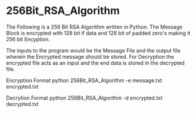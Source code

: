 # 256Bit_RSA_Algorithm

The Following is a 256 Bit RSA Algorithm written in Python.
The Message Block is encrypted with 128 bit if data and 128 bit of padded zero's making it 256 bit Encyption.

The inputs to the program would be the Message File and the output file wherein the Encrypted message should be stored.
For Decryption the encrypted file acts as an input and the end data is stored in the decrypted file.

Encryption Format
python 256Bit_RSA_Algorithm -e message.txt encrypted.txt

Decrytion Format
python 256Bit_RSA_Algorithm -d encrypted.txt decrypted.txt
